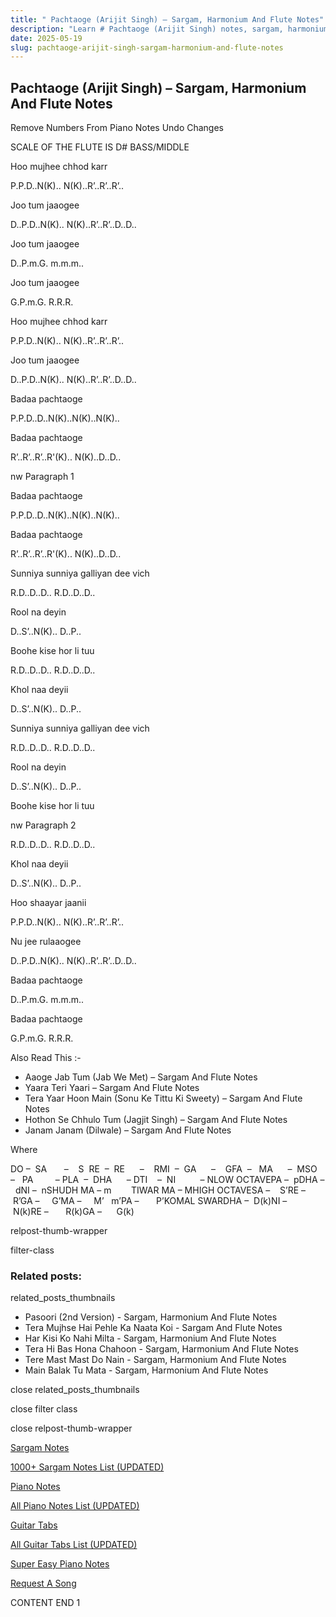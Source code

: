 ```yaml
---
title: " Pachtaoge (Arijit Singh) – Sargam, Harmonium And Flute Notes"
description: "Learn # Pachtaoge (Arijit Singh) notes, sargam, harmonium notations and flute notes. Easy step-by-step tutorial for beginners."
date: 2025-05-19
slug: pachtaoge-arijit-singh-sargam-harmonium-and-flute-notes
---
```


## Pachtaoge (Arijit Singh) – Sargam, Harmonium And Flute Notes

Remove Numbers From Piano Notes
Undo Changes

SCALE OF THE FLUTE IS D# BASS/MIDDLE

Hoo mujhee chhod karr

P.P.D..N(K).. N(K)..R’..R’..R’..

Joo tum jaaogee

D..P.D..N(K).. N(K)..R’..R’..D..D..

Joo tum jaaogee

D..P.m.G. m.m.m..

Joo tum jaaogee

G.P.m.G. R.R.R.

Hoo mujhee chhod karr

P.P.D..N(K).. N(K)..R’..R’..R’..

Joo tum jaaogee

D..P.D..N(K).. N(K)..R’..R’..D..D..

Badaa pachtaoge

P.P.D..D..N(K)..N(K)..N(K)..

Badaa pachtaoge

R’..R’..R’..R'(K).. N(K)..D..D..

nw Paragraph 1

Badaa pachtaoge

P.P.D..D..N(K)..N(K)..N(K)..

Badaa pachtaoge

R’..R’..R’..R'(K).. N(K)..D..D..

Sunniya sunniya galliyan dee vich

R.D..D..D.. R.D..D..D..

Rool na deyin

D..S’..N(K).. D..P..

Boohe kise hor li tuu

R.D..D..D.. R.D..D..D..

Khol naa deyii

D..S’..N(K).. D..P..

Sunniya sunniya galliyan dee vich

R.D..D..D.. R.D..D..D..

Rool na deyin

D..S’..N(K).. D..P..

Boohe kise hor li tuu

nw Paragraph 2

R.D..D..D.. R.D..D..D..

Khol naa deyii

D..S’..N(K).. D..P..

Hoo shaayar jaanii

P.P.D..N(K).. N(K)..R’..R’..R’..

Nu jee rulaaogee

D..P.D..N(K).. N(K)..R’..R’..D..D..

Badaa pachtaoge

D..P.m.G. m.m.m..

Badaa pachtaoge

G.P.m.G. R.R.R.

Also Read This :-

- Aaoge Jab Tum (Jab We Met) – Sargam And Flute Notes
- Yaara Teri Yaari – Sargam And Flute Notes
- Tera Yaar Hoon Main (Sonu Ke Tittu Ki Sweety) – Sargam And Flute Notes
- Hothon Se Chhulo Tum (Jagjit Singh) – Sargam And Flute Notes
- Janam Janam (Dilwale) – Sargam And Flute Notes

Where

DO –  SA       –    S  RE  –  RE      –    RMI  –  GA      –    GFA  –   MA      –  MSO  –   PA         – PLA  –  DHA      – DTI    –  NI          – NLOW OCTAVEPA –  pDHA –  dNI –  nSHUDH MA – m        TIWAR MA – MHIGH OCTAVESA –    S’RE –     R’GA –     G’MA –     M’   m’PA –       P’KOMAL SWARDHA –  D(k)NI –       N(k)RE –       R(k)GA –      G(k)

relpost-thumb-wrapper

filter-class

### Related posts:

related_posts_thumbnails

- Pasoori (2nd Version) - Sargam, Harmonium And Flute Notes
- Tera Mujhse Hai Pehle Ka Naata Koi - Sargam And Flute Notes
- Har Kisi Ko Nahi Milta - Sargam, Harmonium And Flute Notes
- Tera Hi Bas Hona Chahoon - Sargam, Harmonium And Flute Notes
- Tere Mast Mast Do Nain - Sargam, Harmonium And Flute Notes
- Main Balak Tu Mata - Sargam, Harmonium And Flute Notes

close related_posts_thumbnails

close filter class

close relpost-thumb-wrapper

[Sargam Notes](/sargam-notes.html)

[1000+ Sargam Notes List (UPDATED)](/all-songs-list-sargam-notes.html)

[Piano Notes](/piano-notes.html)

[All Piano Notes List (UPDATED)](/all-songs-list-piano-notes.html)

[Guitar Tabs](/guitar-tabs.html)

[All Guitar Tabs List (UPDATED)](/all-songs-list-guitar-tabs.html)

[Super Easy Piano Notes](https://studywall.in/)

[Request A Song](/request-a-song.html)

CONTENT END 1
